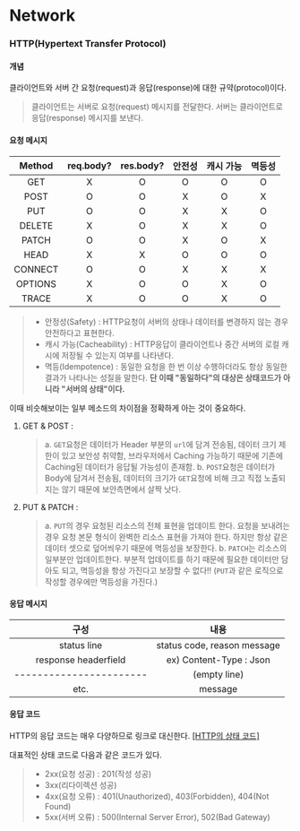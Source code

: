 # Network

### HTTP(Hypertext Transfer Protocol)

#### 개념

클라이언트와 서버 간 요청(request)과 응답(response)에 대한 규약(protocol)이다.

> 클라이언트는 서버로 요청(request) 메시지를 전달한다.
> 서버는 클라이언트로 응답(response) 메시지를 보낸다.

#### 요청 메시지

| Method | req.body? | res.body? | 안전성 | 캐시 가능 | 멱등성 |
| :-----: | :-------: | :-------: | :----: | :-------: | :----: |
|   GET   |     X     |     O     |   O   |     O     |   O   |
|  POST  |     O     |     O     |   X   |     O     |   X   |
|   PUT   |     O     |     O     |   X   |     X     |   O   |
| DELETE |     X     |     O     |   X   |     X     |   O   |
|  PATCH  |     O     |     O     |   X   |     O     |   X   |
|  HEAD  |     X     |     X     |   O   |     O     |   O   |
| CONNECT |     O     |     O     |   X   |     X     |   X   |
| OPTIONS |     X     |     O     |   O   |     X     |   O   |
|  TRACE  |     X     |     O     |   O   |     X     |   O   |

> - 안정성(Safety) : HTTP요청이 서버의 상태나 데이터를 변경하지 않는 경우 안전하다고 표현한다.
> - 캐시 가능(Cacheability) : HTTP응답이 클라이언트나 중간 서버의 로컬 캐시에 저장될 수 있는지 여부를 나타낸다.
> - 멱등(Idempotence) : 동일한 요청을 한 번 이상 수행하더라도 항상 동일한 결과가 나타나는 성질을 말한다.
>   **단 이때 "동일하다"의 대상은 상태코드가 아니라 "서버의 상태"이다.**

이때 비슷해보이는 일부 메소드의 차이점을 정확하게 아는 것이 중요하다.

1. GET & POST :

   > a. ``GET``요청은 데이터가 Header 부분의 ``url``에 담겨 전송됨, 데이터 크기 제한이 있고 보안성 취약함, 브라우저에서 Caching 가능하기 때문에 기존에 Caching된 데이터가 응답될 가능성이 존재함.
   > b. ``POST``요청은 데이터가 Body에 담겨서 전송됨, 데이터의 크기가 ``GET``요청에 비해 크고 직접 노출되지는 않기 때문에 보안측면에서 살짝 낫다.
   >
2. PUT & PATCH :

   > a. ``PUT``의 경우 요청된 리소스의 전체 표현을 업데이트 한다. 요청을 보내려는 경우 요청 본문 형식이 완벽한 리소스 표현을 가져야 한다. 하지만 항상 같은 데이터 셋으로 덮어씌우기 때문에 멱등성을 보장한다.
   > b. ``PATCH``는 리소스의 일부분만 업데이트한다. 부분적 업데이트를 하기 때문에 필요한 데이터만 담아도 되고, 멱등성을 항상 가진다고 보장할 수 없다!! (``PUT``과 같은 로직으로 작성할 경우에만 멱등성을 가진다.)
   >

#### 응답 메시지

|          구성          |            내용            |
| :---------------------: | :-------------------------: |
|       status line       | status code, reason message |
|  response headerfield  |   ex) Content-Type : Json   |
| ----------------------- |        (empty line)        |
|          etc.          |           message           |

#### 응답 코드

HTTP의 응답 코드는 매우 다양하므로 링크로 대신한다. [[HTTP의 상태 코드]](https://ko.wikipedia.org/wiki/HTTP_%EC%83%81%ED%83%9C_%EC%BD%94%EB%93%9C)

대표적인 상태 코드로 다음과 같은 코드가 있다.

> - 2xx(요청 성공) : 201(작성 성공)
> - 3xx(리다이렉션 성공)
> - 4xx(요청 오류) : 401(Unauthorized), 403(Forbidden), 404(Not Found)
> - 5xx(서버 오류) : 500(Internal Server Error), 502(Bad Gateway)
